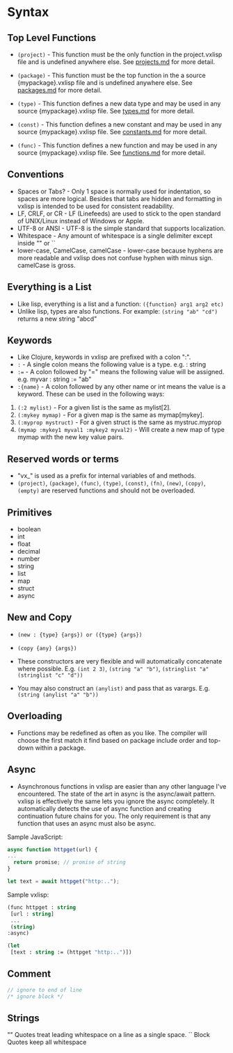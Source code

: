 # Syntax

## Top Level Functions

* `(project)` - This function must be the only function in the project.vxlisp file and is undefined anywhere else. See [projects.md](https://github.com/Vyridian/vxlisp/blob/main/docs/projects.md) for more detail.

* `(package)` - This function must be the top function in the a source {mypackage}.vxlisp file and is undefined anywhere else. See [packages.md](https://github.com/Vyridian/vxlisp/blob/main/docs/packages.md) for more detail.

* `(type)` - This function defines a new data type and may be used in any source {mypackage}.vxlisp file. See [types.md](https://github.com/Vyridian/vxlisp/blob/main/docs/types.md) for more detail.

* `(const)` - This function defines a new constant and may be used in any source {mypackage}.vxlisp file. See [constants.md](https://github.com/Vyridian/vxlisp/blob/main/docs/constants.md) for more detail.

* `(func)` - This function defines a new function and may be used in any source {mypackage}.vxlisp file. See [functions.md](https://github.com/Vyridian/vxlisp/blob/main/docs/functions.md) for more detail.

## Conventions

* Spaces or Tabs? - Only 1 space is normally used for indentation, so spaces are more logical. Besides that tabs are hidden and formatting in vxlisp is intended to be used for consistent readability.
* LF, CRLF, or CR - LF (Linefeeds) are used to stick to the open standard of UNIX/Linux instead of Windows or Apple.
* UTF-8 or ANSI - UTF-8 is the simple standard that supports localization.
* Whitespace - Any amount of whitespace is a single delimiter except inside "" or ``
* lower-case, CamelCase, camelCase - lower-case because hyphens are more readable and vxlisp does not confuse hyphen with minus sign. camelCase is gross.

## Everything is a List

* Like lisp, everything is a list and a function: `({function} arg1 arg2 etc)`
* Unlike lisp, types are also functions. For example: `(string "ab" "cd")` returns a new string "abcd"

## Keywords

* Like Clojure, keywords in vxlisp are prefixed with a colon ":".
* `:` - A single colon means the following value is a type. e.g. : string
* `:=` - A colon followed by "=" means the following value will be assigned. e.g. myvar : string := "ab"
* `:{name}` - A colon followed by any other name or int means the value is a keyword. These can be used in the following ways:

1. `(:2 mylist)` - For a given list is the same as mylist[2].
2. `(:mykey mymap)` - For a given map is the same as mymap[mykey].
3. `(:myprop mystruct)` - For a given struct is the same as mystruc.myprop
4. `(mymap :mykey1 myval1 :mykey2 myval2)` - Will create a new map of type mymap with the new key value pairs.

## Reserved words or terms

* "vx_" is used as a prefix for internal variables of and methods.
* `(project)`, `(package)`, `(func)`, `(type)`, `(const)`, `(fn)`, `(new)`, `(copy)`, `(empty)` are reserved functions and should not be overloaded.

## Primitives

* boolean
* int
* float
* decimal
* number
* string
* list
* map
* struct
* async

## New and Copy

* `(new : {type} {args}) or ({type} {args})`

* `(copy {any} {args})`

* These constructors are very flexible and will automatically concatenate where possible. E.g. `(int 2 3)`, `(string "a" "b")`, `(stringlist "a" (stringlist "c" "d"))`

* You may also construct an `(anylist)` and pass that as varargs. E.g. `(string (anylist "a" "b"))`

## Overloading

* Functions may be redefined as often as you like. The compiler will choose the first match it find based on package include order and top-down within a package.

## Async

* Asynchronous functions in vxlisp are easier than any other language I've encountered. The state of the art in async is the async/await pattern. vxlisp is effectively the same lets you ignore the async completely. It automatically detects the use of async function and creating continuation future chains for you. The only requirement is that any function that uses an async must also be async.

Sample JavaScript:

```javascript
async function httpget(url) {
...
  return promise; // promise of string
}

let text = await httpget("http:..");
```

Sample vxlisp:

```lisp
(func httpget : string
 [url : string]
 ...
 (string)
:async)

(let
 [text : string := (httpget "http:..")])
```

## Comment

```C
// ignore to end of line
/* ignore block */
```

## Strings

"" Quotes treat leading whitespace on a line as a single space.
\`\` Block Quotes keep all whitespace
